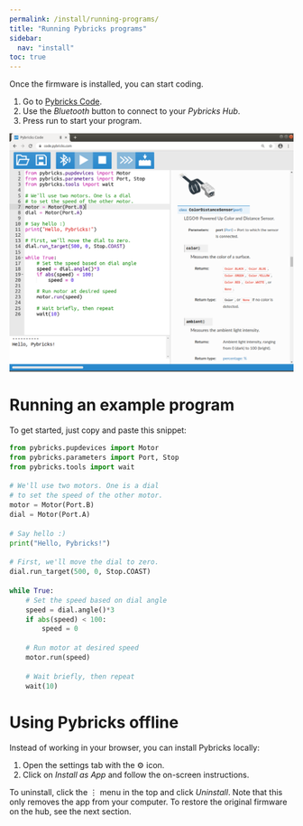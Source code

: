 ```yaml
---
permalink: /install/running-programs/
title: "Running Pybricks programs"
sidebar:
  nav: "install"
toc: true
---
```


Once the firmware is installed, you can start coding.

1. Go to [Pybricks Code](http://code.pybricks.com/).
2. Use the *Bluetooth* button to connect to your *Pybricks Hub*.
3. Press run to start your program. 

![Pybricks Code](/assets/images/pybrickscode.png)

# Running an example program

To get started, just copy and paste this snippet:

```python
from pybricks.pupdevices import Motor
from pybricks.parameters import Port, Stop
from pybricks.tools import wait

# We'll use two motors. One is a dial
# to set the speed of the other motor.
motor = Motor(Port.B)
dial = Motor(Port.A)

# Say hello :)
print("Hello, Pybricks!")

# First, we'll move the dial to zero.
dial.run_target(500, 0, Stop.COAST)

while True:
    # Set the speed based on dial angle
    speed = dial.angle()*3
    if abs(speed) < 100:
        speed = 0

    # Run motor at desired speed
    motor.run(speed)

    # Wait briefly, then repeat
    wait(10)
```


# Using Pybricks offline

Instead of working in your browser, you can install Pybricks locally:

1. Open the settings tab with the ⚙ icon.
2. Click on *Install as App* and follow the on-screen instructions.

To uninstall, click the ⋮ menu in the top and
click *Uninstall*. Note that this only removes the app from your computer.
To restore the original firmware on the hub, see the next section.
